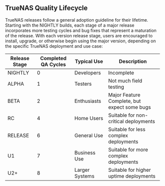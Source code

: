 &NewLine;

## TrueNAS Quality Lifecycle

TrueNAS releases follow a general adoption guideline for their lifetime.
Starting with the NIGHTLY builds, each stage of a major release incorporates more testing cycles and bug fixes that represent a maturation of the release.
With each version release stage, users are encouraged to install, upgrade, or otherwise begin using the major version, depending on the specific TrueNAS deployment and use case:

<table class="truetable">
  <thead>
    <tr>
      <th>Release Stage</th>
      <th>Completed QA Cycles</th>
      <th>Typical Use</th>
      <th>Description</th>
    </tr>
  </thead>
  <tbody>
    <tr>
      <td>NIGHTLY</td>
      <td>0</td>
      <td>Developers</td>
      <td>Incomplete</td>
    </tr>
    <tr>
      <td>ALPHA</td>
      <td>1</td>
      <td>Testers</td>
      <td>Not much field testing</td>
    </tr>
    <tr>
      <td>BETA</td>
      <td>2</td>
      <td>Enthusiasts</td>
      <td>Major Feature Complete, but expect some bugs</td>
    </tr>
    <tr>
      <td>RC</td>
      <td>4</td>
      <td>Home Users</td>
      <td>Suitable for non-critical deployments</td>
    </tr>
    <tr>
      <td>RELEASE</td>
      <td>6</td>
      <td>General Use</td>
      <td>Suitable for less complex deployments</td>
    </tr>
    <tr>
      <td>U1</td>
      <td>7</td>
      <td>Business Use</td>
      <td>Suitable for more complex deployments</td>
    </tr>
    <tr>
      <td>U2+</td>
      <td>8</td>
      <td>Larger Systems</td>
      <td>Suitable for higher uptime deployments</td>
    </tr>
  </tbody>
</table>


